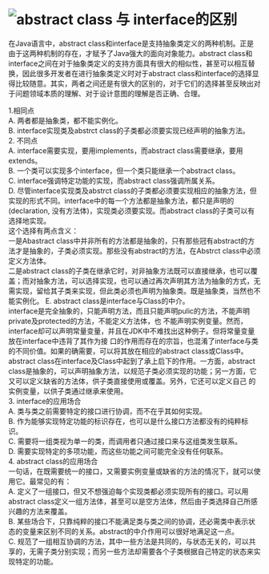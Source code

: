 # ![abstract class 与 interface的区别](https://img-blog.csdnimg.cn/655478e2387345fb8310492c0757f840.png)

在Java语言中，abstract class和interface是支持抽象类定义的两种机制。正是由于这两种机制的存在，才赋予了Java强大的面向对象能力。abstract class和interface之间在对于抽象类定义的支持方面具有很大的相似性，甚至可以相互替换，因此很多开发者在进行抽象类定义时对于abstract class和interface的选择显得比较随意。其实，两者之间还是有很大的区别的，对于它们的选择甚至反映出对于问题领域本质的理解、对于设计意图的理解是否正确、合理。  

1.相同点  
  A. 两者都是抽象类，都不能实例化。  
  B. interface实现类及abstrct class的子类都必须要实现已经声明的抽象方法。  
2. 不同点  
  A. interface需要实现，要用implements，而abstract class需要继承，要用extends。  
  B. 一个类可以实现多个interface，但一个类只能继承一个abstract class。  
  C. interface强调特定功能的实现，而abstract class强调所属关系。  
  D. 尽管interface实现类及abstrct class的子类都必须要实现相应的抽象方法，但实现的形式不同。interface中的每一个方法都是抽象方法，都只是声明的 (declaration, 没有方法体)，实现类必须要实现。而abstract class的子类可以有选择地实现。  
  这个选择有两点含义：  
    一是Abastract class中并非所有的方法都是抽象的，只有那些冠有abstract的方法才是抽象的，子类必须实现。那些没有abstract的方法，在Abstrct class中必须定义方法体。  
    二是abstract class的子类在继承它时，对非抽象方法既可以直接继承，也可以覆盖；而对抽象方法，可以选择实现，也可以通过再次声明其方法为抽象的方式，无需实现，留给其子类来实现，但此类必须也声明为抽象类。既是抽象类，当然也不能实例化。
  E. abstract class是interface与Class的中介。  
  interface是完全抽象的，只能声明方法，而且只能声明pulic的方法，不能声明private及protected的方法，不能定义方法体，也 不能声明实例变量。然而，interface却可以声明常量变量，并且在JDK中不难找出这种例子。但将常量变量放在interface中违背了其作为接 口的作用而存在的宗旨，也混淆了interface与类的不同价值。如果的确需要，可以将其放在相应的abstract class或Class中。  
  abstract class在interface及Class中起到了承上启下的作用。一方面，abstract class是抽象的，可以声明抽象方法，以规范子类必须实现的功能；另一方面，它又可以定义缺省的方法体，供子类直接使用或覆盖。另外，它还可以定义自己 的实例变量，以供子类通过继承来使用。  
3. interface的应用场合  
  A. 类与类之前需要特定的接口进行协调，而不在乎其如何实现。  
  B. 作为能够实现特定功能的标识存在，也可以是什么接口方法都没有的纯粹标识。  
  C. 需要将一组类视为单一的类，而调用者只通过接口来与这组类发生联系。  
  D. 需要实现特定的多项功能，而这些功能之间可能完全没有任何联系。  
4. abstract class的应用场合  
  一句话，在既需要统一的接口，又需要实例变量或缺省的方法的情况下，就可以使用它。最常见的有：  
  A. 定义了一组接口，但又不想强迫每个实现类都必须实现所有的接口。可以用abstract class定义一组方法体，甚至可以是空方法体，然后由子类选择自己所感兴趣的方法来覆盖。  
  B. 某些场合下，只靠纯粹的接口不能满足类与类之间的协调，还必需类中表示状态的变量来区别不同的关系。abstract的中介作用可以很好地满足这一点。  
  C. 规范了一组相互协调的方法，其中一些方法是共同的，与状态无关的，可以共享的，无需子类分别实现；而另一些方法却需要各个子类根据自己特定的状态来实现特定的功能。  
